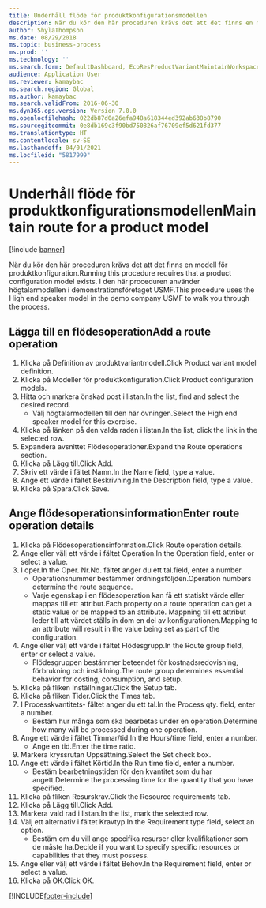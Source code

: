 ```yaml
---
title: Underhåll flöde för produktkonfigurationsmodellen
description: När du kör den här proceduren krävs det att det finns en modell för produktkonfiguration.
author: ShylaThompson
ms.date: 08/29/2018
ms.topic: business-process
ms.prod: ''
ms.technology: ''
ms.search.form: DefaultDashboard, EcoResProductVariantMaintainWorkspace, PCProductConfigurationModelListPage, PCProductConfigurationModelDetails, PCRouteOperationDetails, WrkCtrCapabilityLookUp
audience: Application User
ms.reviewer: kamaybac
ms.search.region: Global
ms.author: kamaybac
ms.search.validFrom: 2016-06-30
ms.dyn365.ops.version: Version 7.0.0
ms.openlocfilehash: 022db87d0a26efa948a618344ed392ab638b8790
ms.sourcegitcommit: 0e8db169c3f90bd750826af76709ef5d621fd377
ms.translationtype: HT
ms.contentlocale: sv-SE
ms.lasthandoff: 04/01/2021
ms.locfileid: "5817999"
---
```

# <a name="maintain-route-for-a-product-model"></a><span data-ttu-id="0bb9a-103">Underhåll flöde för produktkonfigurationsmodellen</span><span class="sxs-lookup"><span data-stu-id="0bb9a-103">Maintain route for a product model</span></span>

[!include [banner](../../includes/banner.md)]

<span data-ttu-id="0bb9a-104">När du kör den här proceduren krävs det att det finns en modell för produktkonfiguration.</span><span class="sxs-lookup"><span data-stu-id="0bb9a-104">Running this procedure requires that a product configuration model exists.</span></span> <span data-ttu-id="0bb9a-105">I den här proceduren använder högtalarmodellen i demonstrationsföretaget USMF.</span><span class="sxs-lookup"><span data-stu-id="0bb9a-105">This procedure uses the High end speaker model in the demo company USMF to walk you through the process.</span></span>


## <a name="add-a-route-operation"></a><span data-ttu-id="0bb9a-106">Lägga till en flödesoperation</span><span class="sxs-lookup"><span data-stu-id="0bb9a-106">Add a route operation</span></span>
1. <span data-ttu-id="0bb9a-107">Klicka på Definition av produktvariantmodell.</span><span class="sxs-lookup"><span data-stu-id="0bb9a-107">Click Product variant model definition.</span></span>
2. <span data-ttu-id="0bb9a-108">Klicka på Modeller för produktkonfiguration.</span><span class="sxs-lookup"><span data-stu-id="0bb9a-108">Click Product configuration models.</span></span>
3. <span data-ttu-id="0bb9a-109">Hitta och markera önskad post i listan.</span><span class="sxs-lookup"><span data-stu-id="0bb9a-109">In the list, find and select the desired record.</span></span>
    * <span data-ttu-id="0bb9a-110">Välj högtalarmodellen till den här övningen.</span><span class="sxs-lookup"><span data-stu-id="0bb9a-110">Select the High end speaker model for this exercise.</span></span>  
4. <span data-ttu-id="0bb9a-111">Klicka på länken på den valda raden i listan.</span><span class="sxs-lookup"><span data-stu-id="0bb9a-111">In the list, click the link in the selected row.</span></span>
5. <span data-ttu-id="0bb9a-112">Expandera avsnittet Flödesoperationer.</span><span class="sxs-lookup"><span data-stu-id="0bb9a-112">Expand the Route operations section.</span></span>
6. <span data-ttu-id="0bb9a-113">Klicka på Lägg till.</span><span class="sxs-lookup"><span data-stu-id="0bb9a-113">Click Add.</span></span>
7. <span data-ttu-id="0bb9a-114">Skriv ett värde i fältet Namn.</span><span class="sxs-lookup"><span data-stu-id="0bb9a-114">In the Name field, type a value.</span></span>
8. <span data-ttu-id="0bb9a-115">Ange ett värde i fältet Beskrivning.</span><span class="sxs-lookup"><span data-stu-id="0bb9a-115">In the Description field, type a value.</span></span>
9. <span data-ttu-id="0bb9a-116">Klicka på Spara.</span><span class="sxs-lookup"><span data-stu-id="0bb9a-116">Click Save.</span></span>

## <a name="enter-route-operation-details"></a><span data-ttu-id="0bb9a-117">Ange flödesoperationsinformation</span><span class="sxs-lookup"><span data-stu-id="0bb9a-117">Enter route operation details</span></span>
1. <span data-ttu-id="0bb9a-118">Klicka på Flödesoperationsinformation.</span><span class="sxs-lookup"><span data-stu-id="0bb9a-118">Click Route operation details.</span></span>
2. <span data-ttu-id="0bb9a-119">Ange eller välj ett värde i fältet Operation.</span><span class="sxs-lookup"><span data-stu-id="0bb9a-119">In the Operation field, enter or select a value.</span></span>
3. <span data-ttu-id="0bb9a-120">I oper.</span><span class="sxs-lookup"><span data-stu-id="0bb9a-120">In the Oper.</span></span> <span data-ttu-id="0bb9a-121">Nr.</span><span class="sxs-lookup"><span data-stu-id="0bb9a-121">No.</span></span> <span data-ttu-id="0bb9a-122">fältet anger du ett tal.</span><span class="sxs-lookup"><span data-stu-id="0bb9a-122">field, enter a number.</span></span>
    * <span data-ttu-id="0bb9a-123">Operationsnummer bestämmer ordningsföljden.</span><span class="sxs-lookup"><span data-stu-id="0bb9a-123">Operation numbers determine the route sequence.</span></span>  
    * <span data-ttu-id="0bb9a-124">Varje egenskap i en flödesoperation kan få ett statiskt värde eller mappas till ett attribut.</span><span class="sxs-lookup"><span data-stu-id="0bb9a-124">Each property on a route operation can get a static value or be mapped to an attribute.</span></span> <span data-ttu-id="0bb9a-125">Mappning till ett attribut leder till att värdet ställs in dom en del av konfigurationen.</span><span class="sxs-lookup"><span data-stu-id="0bb9a-125">Mapping to an attribute will result in the value being set as part of the configuration.</span></span>  
4. <span data-ttu-id="0bb9a-126">Ange eller välj ett värde i fältet Flödesgrupp.</span><span class="sxs-lookup"><span data-stu-id="0bb9a-126">In the Route group field, enter or select a value.</span></span>
    * <span data-ttu-id="0bb9a-127">Flödesgruppen bestämmer beteendet för kostnadsredovisning, förbrukning och inställning.</span><span class="sxs-lookup"><span data-stu-id="0bb9a-127">The route group determines essential behavior for costing, consumption, and setup.</span></span>  
5. <span data-ttu-id="0bb9a-128">Klicka på fliken Inställningar.</span><span class="sxs-lookup"><span data-stu-id="0bb9a-128">Click the Setup tab.</span></span>
6. <span data-ttu-id="0bb9a-129">Klicka på fliken Tider.</span><span class="sxs-lookup"><span data-stu-id="0bb9a-129">Click the Times tab.</span></span>
7. <span data-ttu-id="0bb9a-130">I Processkvantitets- fältet anger du ett tal.</span><span class="sxs-lookup"><span data-stu-id="0bb9a-130">In the Process qty. field, enter a number.</span></span>
    * <span data-ttu-id="0bb9a-131">Bestäm hur många som ska bearbetas under en operation.</span><span class="sxs-lookup"><span data-stu-id="0bb9a-131">Determine how many will be processed during one operation.</span></span>  
8. <span data-ttu-id="0bb9a-132">Ange ett värde i fältet Timmar/tid.</span><span class="sxs-lookup"><span data-stu-id="0bb9a-132">In the Hours/time field, enter a number.</span></span>
    * <span data-ttu-id="0bb9a-133">Ange en tid.</span><span class="sxs-lookup"><span data-stu-id="0bb9a-133">Enter the time ratio.</span></span>  
9. <span data-ttu-id="0bb9a-134">Markera kryssrutan Uppsättning.</span><span class="sxs-lookup"><span data-stu-id="0bb9a-134">Select the Set check box.</span></span>
10. <span data-ttu-id="0bb9a-135">Ange ett värde i fältet Körtid.</span><span class="sxs-lookup"><span data-stu-id="0bb9a-135">In the Run time field, enter a number.</span></span>
    * <span data-ttu-id="0bb9a-136">Bestäm bearbetningstiden för den kvantitet som du har angett.</span><span class="sxs-lookup"><span data-stu-id="0bb9a-136">Determine the processing time for the quantity that you have specified.</span></span>  
11. <span data-ttu-id="0bb9a-137">Klicka på fliken Resurskrav.</span><span class="sxs-lookup"><span data-stu-id="0bb9a-137">Click the Resource requirements tab.</span></span>
12. <span data-ttu-id="0bb9a-138">Klicka på Lägg till.</span><span class="sxs-lookup"><span data-stu-id="0bb9a-138">Click Add.</span></span>
13. <span data-ttu-id="0bb9a-139">Markera vald rad i listan.</span><span class="sxs-lookup"><span data-stu-id="0bb9a-139">In the list, mark the selected row.</span></span>
14. <span data-ttu-id="0bb9a-140">Välj ett alternativ i fältet Kravtyp.</span><span class="sxs-lookup"><span data-stu-id="0bb9a-140">In the Requirement type field, select an option.</span></span>
    * <span data-ttu-id="0bb9a-141">Bestäm om du vill ange specifika resurser eller kvalifikationer som de måste ha.</span><span class="sxs-lookup"><span data-stu-id="0bb9a-141">Decide if you want to specify specific resources or capabilities that they must possess.</span></span>  
15. <span data-ttu-id="0bb9a-142">Ange eller välj ett värde i fältet Behov.</span><span class="sxs-lookup"><span data-stu-id="0bb9a-142">In the Requirement field, enter or select a value.</span></span>
16. <span data-ttu-id="0bb9a-143">Klicka på OK.</span><span class="sxs-lookup"><span data-stu-id="0bb9a-143">Click OK.</span></span>



[!INCLUDE[footer-include](../../../includes/footer-banner.md)]